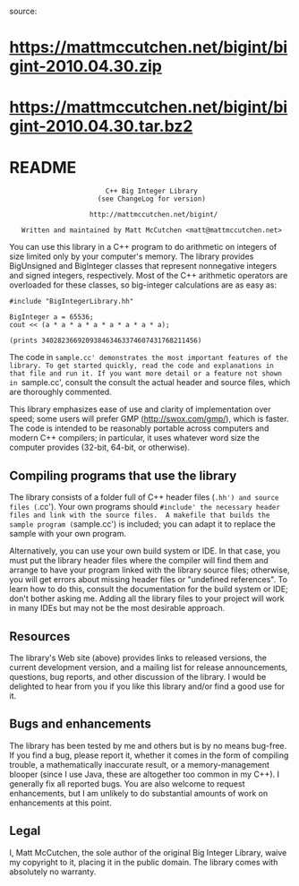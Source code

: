 source:
# https://mattmccutchen.net/bigint/bigint-2010.04.30.zip
# https://mattmccutchen.net/bigint/bigint-2010.04.30.tar.bz2



# README

                            C++ Big Integer Library
                          (see ChangeLog for version)

                        http://mattmccutchen.net/bigint/

       Written and maintained by Matt McCutchen <matt@mattmccutchen.net>

You can use this library in a C++ program to do arithmetic on integers of size
limited only by your computer's memory.  The library provides BigUnsigned and
BigInteger classes that represent nonnegative integers and signed integers,
respectively.  Most of the C++ arithmetic operators are overloaded for these
classes, so big-integer calculations are as easy as:

    #include "BigIntegerLibrary.hh"
    
    BigInteger a = 65536;
    cout << (a * a * a * a * a * a * a * a);
    
    (prints 340282366920938463463374607431768211456)

The code in `sample.cc' demonstrates the most important features of the library.
To get started quickly, read the code and explanations in that file and run it.
If you want more detail or a feature not shown in `sample.cc', consult the
consult the actual header and source files, which are thoroughly commented.

This library emphasizes ease of use and clarity of implementation over speed;
some users will prefer GMP (http://swox.com/gmp/), which is faster.  The code is
intended to be reasonably portable across computers and modern C++ compilers; in
particular, it uses whatever word size the computer provides (32-bit, 64-bit, or
otherwise).

Compiling programs that use the library
---------------------------------------
The library consists of a folder full of C++ header files (`.hh') and source
files (`.cc').  Your own programs should `#include' the necessary header files
and link with the source files.  A makefile that builds the sample program
(`sample.cc') is included; you can adapt it to replace the sample with your own
program.

Alternatively, you can use your own build system or IDE.  In that case, you must
put the library header files where the compiler will find them and arrange to
have your program linked with the library source files; otherwise, you will get
errors about missing header files or "undefined references".  To learn how to do
this, consult the documentation for the build system or IDE; don't bother asking
me.  Adding all the library files to your project will work in many IDEs but may
not be the most desirable approach.

Resources
---------
The library's Web site (above) provides links to released versions, the current
development version, and a mailing list for release announcements, questions,
bug reports, and other discussion of the library.  I would be delighted to hear
from you if you like this library and/or find a good use for it.

Bugs and enhancements
---------------------
The library has been tested by me and others but is by no means bug-free.  If
you find a bug, please report it, whether it comes in the form of compiling
trouble, a mathematically inaccurate result, or a memory-management blooper
(since I use Java, these are altogether too common in my C++).  I generally fix
all reported bugs.  You are also welcome to request enhancements, but I am
unlikely to do substantial amounts of work on enhancements at this point.

Legal
-----
I, Matt McCutchen, the sole author of the original Big Integer Library, waive my
copyright to it, placing it in the public domain.  The library comes with
absolutely no warranty.

~~~~
